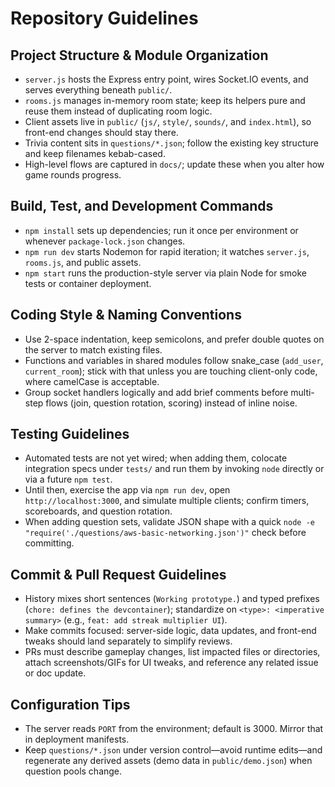 # Repository Guidelines

## Project Structure & Module Organization
- `server.js` hosts the Express entry point, wires Socket.IO events, and serves everything beneath `public/`.
- `rooms.js` manages in-memory room state; keep its helpers pure and reuse them instead of duplicating room logic.
- Client assets live in `public/` (`js/`, `style/`, `sounds/`, and `index.html`), so front-end changes should stay there.
- Trivia content sits in `questions/*.json`; follow the existing key structure and keep filenames kebab-cased.
- High-level flows are captured in `docs/`; update these when you alter how game rounds progress.

## Build, Test, and Development Commands
- `npm install` sets up dependencies; run it once per environment or whenever `package-lock.json` changes.
- `npm run dev` starts Nodemon for rapid iteration; it watches `server.js`, `rooms.js`, and public assets.
- `npm start` runs the production-style server via plain Node for smoke tests or container deployment.

## Coding Style & Naming Conventions
- Use 2-space indentation, keep semicolons, and prefer double quotes on the server to match existing files.
- Functions and variables in shared modules follow snake_case (`add_user`, `current_room`); stick with that unless you are touching client-only code, where camelCase is acceptable.
- Group socket handlers logically and add brief comments before multi-step flows (join, question rotation, scoring) instead of inline noise.

## Testing Guidelines
- Automated tests are not yet wired; when adding them, colocate integration specs under `tests/` and run them by invoking `node` directly or via a future `npm test`.
- Until then, exercise the app via `npm run dev`, open `http://localhost:3000`, and simulate multiple clients; confirm timers, scoreboards, and question rotation.
- When adding question sets, validate JSON shape with a quick `node -e "require('./questions/aws-basic-networking.json')"` check before committing.

## Commit & Pull Request Guidelines
- History mixes short sentences (`Working prototype.`) and typed prefixes (`chore: defines the devcontainer`); standardize on `<type>: <imperative summary>` (e.g., `feat: add streak multiplier UI`).
- Make commits focused: server-side logic, data updates, and front-end tweaks should land separately to simplify reviews.
- PRs must describe gameplay changes, list impacted files or directories, attach screenshots/GIFs for UI tweaks, and reference any related issue or doc update.

## Configuration Tips
- The server reads `PORT` from the environment; default is 3000. Mirror that in deployment manifests.
- Keep `questions/*.json` under version control—avoid runtime edits—and regenerate any derived assets (demo data in `public/demo.json`) when question pools change.
